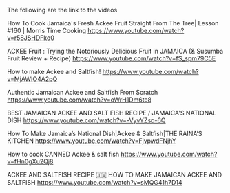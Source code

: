
The following are the link to the videos

How To Cook Jamaica's Fresh Ackee Fruit Straight From The Tree| Lesson #160 | Morris Time Cooking
https://www.youtube.com/watch?v=r58JSHDFkq0

ACKEE Fruit : Trying the Notoriously Delicious Fruit in JAMAICA (& Susumba Fruit Review + Recipe)
https://www.youtube.com/watch?v=fS_spm79C5E

How to make Ackee and Saltfish!
https://www.youtube.com/watch?v=MjAWIO4A2pQ

Authentic Jamaican Ackee and Saltfish From Scratch
https://www.youtube.com/watch?v=oWrH1Dm6te8



BEST JAMAICAN ACKEE AND SALT FISH RECIPE / JAMAICA'S NATIONAL DISH
https://www.youtube.com/watch?v=-VyvYZso-6Q

How To Make Jamaica’s National Dish|Ackee & Saltfish|THE RAINA’S KITCHEN
https://www.youtube.com/watch?v=FjvpwdFNjhY

How to cook CANNED Ackee & salt fish
https://www.youtube.com/watch?v=fHn0gXu2Qj8

ACKEE AND SALTFISH RECIPE 🇯🇲 HOW TO MAKE JAMAICAN ACKEE AND SALTFISH
https://www.youtube.com/watch?v=sMQG41h7D14
